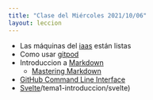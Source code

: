 ```yaml
---
title: "Clase del Miércoles 2021/10/06"
layout: leccion
---
```



* Las máquinas del [iaas]({{site.baseurl}}/tema1-introduccion/practicas/p1-t1-iaas/) están listas
* Como usar [gitpod]({{site.baseurl}}/tema1-introduccion/gitpod.html)
* Introduccion a [Markdown](https://docs.github.com/en/github/writing-on-github/getting-started-with-writing-and-formatting-on-github/basic-writing-and-formatting-syntax#relative-links)
  - [Mastering Markdown](https://guides.github.com/features/mastering-markdown/)
* [GitHub Command Line Interface]({{site.baseurl}}/tema1-introduccion/gh)
* [Svelte]({{site.baseurl}})/tema1-introduccion/svelte)
